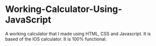 # Working-Calculator-Using-JavaScript
A working calculator that I made using HTML, CSS and Javascript. It is based of the IOS calculator. It is 100% functional. 
